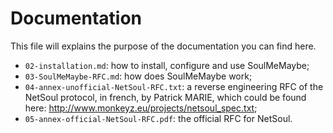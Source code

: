 # Documentation

This file will explains the purpose of the documentation you can find here.

* `02-installation.md`: how to install, configure and use SoulMeMaybe;
* `03-SoulMeMaybe-RFC.md`: how does SoulMeMaybe work;
* `04-annex-unofficial-NetSoul-RFC.txt`: a reverse engineering RFC of the
  NetSoul protocol, in french, by Patrick MARIE, which could be found here:
  http://www.monkeyz.eu/projects/netsoul_spec.txt;
* `05-annex-official-NetSoul-RFC.pdf`: the official RFC for NetSoul.
